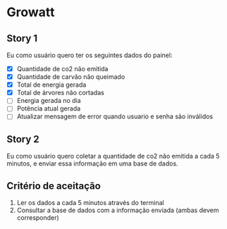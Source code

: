 # Growatt

## Story 1

Eu como usuário quero ter os seguintes dados do painel:

- [X] Quantidade de co2 não emitida
- [X] Quantidade de carvão não queimado
- [X] Total de energia gerada
- [X] Total de árvores não cortadas
- [ ] Energia gerada no dia
- [ ] Potência atual gerada
- [ ] Atualizar mensagem de error quando usuario e senha são inválidos

## Story 2

Eu como usuário quero coletar a quantidade de co2 não emitida
a cada 5 minutos, e enviar essa informação em uma base de dados.

## Critério de aceitação

1. Ler os dados a cada 5 minutos através do terminal
2. Consultar a base de dados com a informação enviada (ambas devem corresponder)